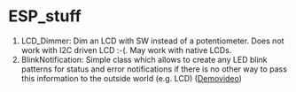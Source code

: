 # ESP_stuff

1. LCD_Dimmer: Dim an LCD with SW instead of a potentiometer. Does not work with I2C driven LCD :-(. May work with native LCDs.
2. BlinkNotification: Simple class which allows to create any LED blink patterns for status and error notifications if there is no other way to pass this information to the outside world (e.g. LCD) ([Demovideo](https://www.linux-tips-and-tricks.de/BlinkNotification.mp4))
